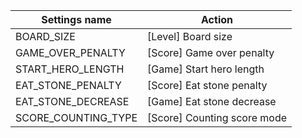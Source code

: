 | Settings name | Action |
|---------------|--------|
| BOARD_SIZE | [Level] Board size |
| GAME_OVER_PENALTY | [Score] Game over penalty |
| START_HERO_LENGTH | [Game] Start hero length |
| EAT_STONE_PENALTY | [Score] Eat stone penalty |
| EAT_STONE_DECREASE | [Game] Eat stone decrease |
| SCORE_COUNTING_TYPE | [Score] Counting score mode |
